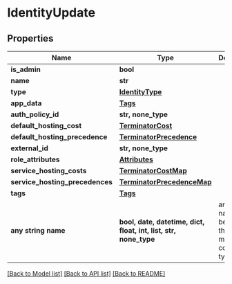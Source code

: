 # IdentityUpdate


## Properties
Name | Type | Description | Notes
------------ | ------------- | ------------- | -------------
**is_admin** | **bool** |  | 
**name** | **str** |  | 
**type** | [**IdentityType**](IdentityType.md) |  | 
**app_data** | [**Tags**](Tags.md) |  | [optional] 
**auth_policy_id** | **str, none_type** |  | [optional] 
**default_hosting_cost** | [**TerminatorCost**](TerminatorCost.md) |  | [optional] 
**default_hosting_precedence** | [**TerminatorPrecedence**](TerminatorPrecedence.md) |  | [optional] 
**external_id** | **str, none_type** |  | [optional] 
**role_attributes** | [**Attributes**](Attributes.md) |  | [optional] 
**service_hosting_costs** | [**TerminatorCostMap**](TerminatorCostMap.md) |  | [optional] 
**service_hosting_precedences** | [**TerminatorPrecedenceMap**](TerminatorPrecedenceMap.md) |  | [optional] 
**tags** | [**Tags**](Tags.md) |  | [optional] 
**any string name** | **bool, date, datetime, dict, float, int, list, str, none_type** | any string name can be used but the value must be the correct type | [optional]

[[Back to Model list]](../README.md#documentation-for-models) [[Back to API list]](../README.md#documentation-for-api-endpoints) [[Back to README]](../README.md)


